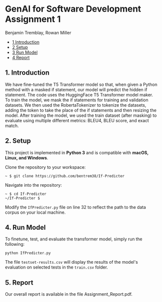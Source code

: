# GenAI for Software Development Assignment 1

Benjamin Tremblay, Rowan Miller

- [1 Introduction](#1-introduction)
- [2 Setup](#2-setup)
- [3 Run Model](#3-run-model)
- [4 Report](#4-report)

## **1. Introduction**

We have fine-tuned the T5 Transformer model so that, when given a Python method with a masked if statement, our model will predict the hidden if statement. The code uses the HuggingFace T5 Transformer model maker. To train the model, we mask the if statements for training and validation datasets. We then used the RobertaTokenizer to tokenize the datasets, adding the <MASK> token to take the place of the if statements and then resizing the model. After training the model, we used the train dataset (after masking) to evaluate using multiple different metrics: BLEU4, BLEU score, and exact match. 

## **2. Setup**

This project is implemented in **Python 3** and is compatible with **macOS, Linux, and Windows**.

Clone the repository to your workspace:

```shell
~ $ git clone https://github.com/bentrem38/If-Predicter
```

Navigate into the repository:

```shell
~ $ cd If-Predicter
~/If-Predicter $
```

Modify the `IfPredicter.py` file on line 32 to reflect the path to the data corpus on your local machine.

## **4. Run Model**

To finetune, test, and evaluate the transformer model, simply run the following:

`python IfPredicter.py`

The file `testset-results.csv` will display the results of the model's evaluation on selected tests in the `train.csv` folder.

## 5. Report

Our overall report is available in the file Assignment_Report.pdf.
